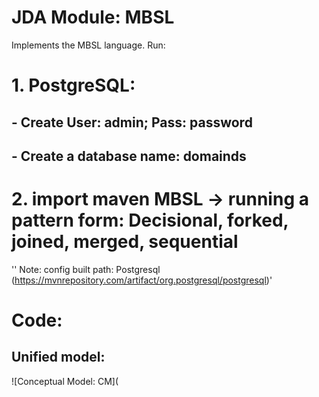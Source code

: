 # JDA Module: MBSL
Implements the MBSL language.
Run:
# 1. PostgreSQL:
## - Create User: admin; Pass: password
## - Create a database name: domainds
# 2. import maven MBSL -> running a pattern form: Decisional, forked, joined, merged, sequential
'' Note:
config built path: Postgresql (https://mvnrepository.com/artifact/org.postgresql/postgresql)'
# Code:
## Unified model:
![Conceptual Model: CM](